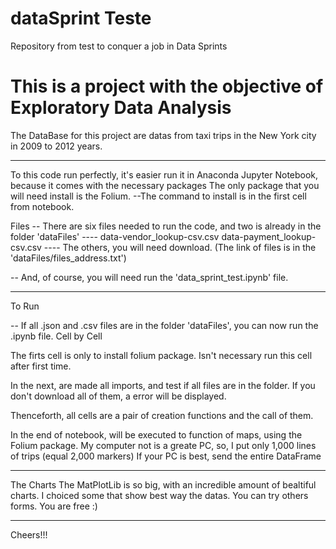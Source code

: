# dataSprint Teste
 Repository from test to conquer a job in Data Sprints

# This is a project with the objective of Exploratory Data Analysis 
The DataBase for this project are datas from taxi trips in the New York city in 2009 to 2012 years.

___________________________________________________________________________

To this code run perfectly, it's easier run it in Anaconda Jupyter Notebook, because it comes with the necessary packages
The only package that you will need install is the Folium. --The command to install is in the first cell from notebook.

Files
   -- There are six files needed to run the code, and two is already in the folder 'dataFiles'
      ----
      data-vendor_lookup-csv.csv
      data-payment_lookup-csv.csv
      ----
      The others, you will need download. (The link of files is in the 'dataFiles/files_address.txt')
      
   -- And, of course, you will need run the 'data_sprint_test.ipynb' file.
   
____________________________________________________________________________  
To Run

   -- If all .json and .csv files are in the folder 'dataFiles', you can now run the .ipynb file. Cell by Cell
   
   The firts cell is only to install folium package. Isn't necessary run this cell after first time.
   
   In the next, are made all imports, and test if all files are in the folder. If you don't download all of them, a error will be displayed.
   
   Thenceforth, all cells are a pair of creation functions and the call of them.
   
   In the end of notebook, will be executed to function of maps, using the Folium package.
   My computer not is a greate PC, so, I put only 1,000 lines of trips (equal 2,000 markers)
   If your PC is best, send the entire DataFrame
   
____________________________________________________________________________
The Charts
   The MatPlotLib is so big, with an incredible amount of bealtiful charts. 
   I choiced some that show best way the datas.
   You can try others forms. You are free :)
   
____________________________________________________________________________

Cheers!!!
